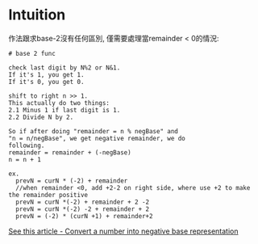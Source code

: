 # Intuition

作法跟求base-2沒有任何區別, 僅需要處理當remainder < 0的情況:


```
# base 2 func

check last digit by N%2 or N&1.
If it's 1, you get 1.
If it's 0, you get 0.

shift to right n >> 1.
This actually do two things:
2.1 Minus 1 if last digit is 1.
2.2 Divide N by 2.
```

```
So if after doing "remainder = n % negBase" and 
"n = n/negBase", we get negative remainder, we do 
following.
remainder = remainder + (-negBase)
n = n + 1

ex.
  prevN = curN * (-2) + remainder
  //when remainder <0, add +2-2 on right side, where use +2 to make the remainder positive 
  prevN = curN *(-2) + remainder + 2 -2
  prevN = curN *(-2) -2 + remainder + 2
  prevN = (-2) * (curN +1) + remainder+2
```

[See this article - Convert a number into negative base representation](https://www.geeksforgeeks.org/convert-number-negative-base-representation/)
